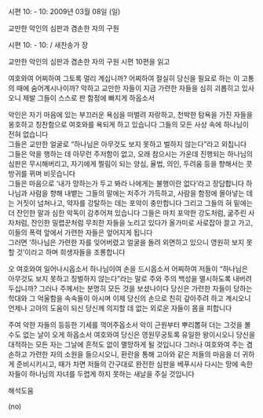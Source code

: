 시편 10: - 10: 
2009년 03월 08일 (일)

교만한 악인의 심판과 겸손한 자의 구원



시편 10: - 10: / 새찬송가  장

교만한 악인의 심판과 겸손한 자의 구원
시편 10편을 읽고 

여호와여 어찌하여 그토록 멀리 계십니까?
어찌하여 절실히 당신을 필요로 하는 이 고통의 때에 숨어계시나이까?
악하고 교만한 자들이 지금 가련한 자들을 심히 괴롭히고 있사오니 
제발 그들이 스스로 판 함정에 빠지게 하옵소서

악인은 자기 마음에 있는 부끄러운 욕심을 떠벌려 자랑하고, 
천박한 탐욕을 가진 자들을 옹호하고 칭찬함으로 여호와를 욕되게 하고 있습니다
그들의 모든 사상 속에 하나님이 전혀 없습니다    
그들은 교만한 얼굴로 “하나님은 아무것도 보지 못하고 벌하지 않는다”라고 외칩니다  
그들은 악을 행하는 데 아무런 주저함이 없고, 
오래 참으시는 가운데 진행되는 하나님의 심판은 무시해버리고, 
자기에게 찔림이 되는 양심, 율법, 의인, 두려움 등을 향해서는 콧방귀를 뀌며 비웃습니다  
그들은 마음으로 ‘내가 망하는가 두고 봐라 나에게는 불행이란 없다’라고 장담합니다
하나님과 사람을 향해 내뱉는 그들의 말에는 저주가 가득하고, 
사람을 함정에 몰아넣는 데는 거짓이 넘쳐나고, 약자를 강탈하는 데는 포악이 충만합니다 
그리고 그들의 혀 밑에는 더 잔인한 말과 심한 악독이 감추어져 있습니다 
그들은 마치 포악한 강도처럼, 굶주린 사자처럼, 잔인한 밀렵꾼처럼 무죄한 자들을 노리고 있다가 
올가미로 사로잡아 끌고 가고, 이들의 폭력 앞에서 가련한 자들은 엎어지게 됩니다   
그러면 ‘하나님은 가련한 자를 잊어버렸고 얼굴을 돌려 외면하고 있으니 
영원히 보지 못할 것’이라고 하며 희생자들을 조롱합니다 

오 여호와여 일어나시옵소서 하나님이여 손을 드시옵소서 
어찌하여 저들이 “하나님은 아무것도 보지 못하고 징벌하지 않는다”라는 말로 
주와 주의 백성을 멸시하도록 내버려두십니까? 
그러나 주께서는 분명히 모든 것을 보셨나이다 
당신은 가련한 자들이 당하는 학대와 그 억울함을 속속들이 아시며 
이제 당신의 손으로 친히 갚아주려 하고 계시오니  
언제나 고아의 도움이 되신 당신께 의지할 데 없는 외로운 자들이 몸을 피합니다

주여 악한 자들의 등등한 기세를 꺽어주옵소서 
악이 근원부터 뿌리뽑혀 더는 그것을 볼 수도 없는 날이 오게 하옵소서 
여호와여 당신은 영원무궁토록 유일한 왕이시오니 당신을 대적하는 모든 자는 
그날에 흔적도 없이 멸망하게 될 것입니다 
그러나 여호와여 주는 겸손하고 가련한 자의 소원을 들으시오니, 
환란을 통해 고아와 같은 저들의 마음을 더 귀하게 준비시키시고, 때가 차면 저들의 간구대로 완전한 
심판을 베푸시사 다시는 땅에 속한 자들이 하나님의 자녀를 두렵게 하지 못하는 새날을 주실 것입니다

해석도움





(no)